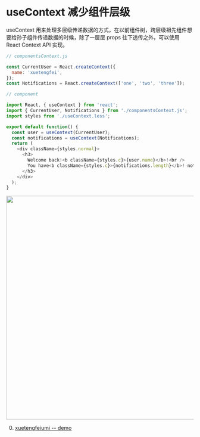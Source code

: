 # useContext 减少组件层级

useContext 用来处理多层级传递数据的方式，在以前组件树，跨层级祖先组件想要给孙子组件传递数据的时候，除了一层层 props 往下透传之外，可以使用 React Context API 实现。

```javascript
// componentsContext.js

const CurrentUser = React.createContext({
  name: 'xuetengfei',
});
const Notifications = React.createContext(['one', 'two', 'three']);
```

```javascript
// component

import React, { useContext } from 'react';
import { CurrentUser, Notifications } from './componentsContext.js';
import styles from './useContext.less';

export default function() {
  const user = useContext(CurrentUser);
  const notifications = useContext(Notifications);
  return (
    <div className={styles.normal}>
      <h3>
        Welcome back!<b className={styles.c}>{user.name}</b>!<br />
        You have<b className={styles.c}>{notifications.length}</b>! notifications.
      </h3>
    </div>
  );
}
```

<img src='https://loremxuetengfei.oss-cn-beijing.aliyuncs.com/useContext-1558202413.jpg' width='600px'/>

0. [xuetengfeiumi -- demo](http://106.12.98.175/#/useContext)

